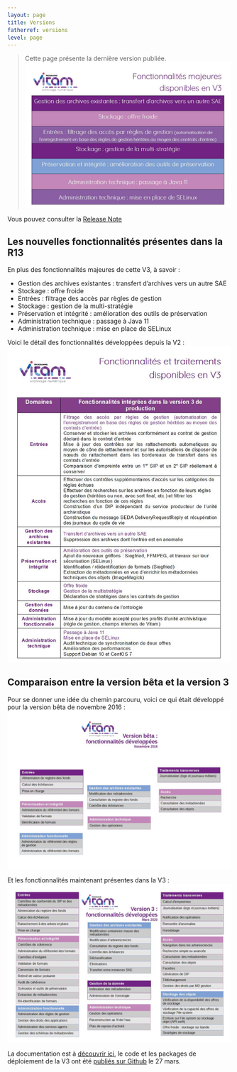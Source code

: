 ```yaml
---
layout: page
title: Versions
fatherref: versions
level: page
---
```


> Cette page présente la dernière version publiée.
![Logos](/public/images/V3_fonctionnalites_focus.jpg)

Vous pouvez consulter la [Release Note](/ressources/DocCourante/autres/fonctionnel/release-notes.3.0.1.pdf)

## Les nouvelles fonctionnalités présentes dans la R13
En plus des fonctionnalités majeures de cette V3, à savoir :
* Gestion des archives existantes : transfert d’archives vers un autre SAE
* Stockage : offre froide
* Entrées : filtrage des accès par règles de gestion
* Stockage : gestion de la multi-stratégie
* Préservation et intégrité : amélioration des outils de préservation
* Administration technique : passage à Java 11
* Administration technique : mise en place de SELinux

Voici le détail des fonctionnalités développées depuis la V2 :
![Logos](/public/images/V3_fonctionnalites.jpg)


## Comparaison entre la version bêta et la version 3
Pour se donner une idée du chemin parcouru, voici ce qui était développé pour la version bêta de novembre 2016 :
![Logos](/public/images/202003_traitements_vitamVbeta_V0.jpg)

Et les fonctionnalités maintenant présentes dans la V3 :
![Logos](/public/images/202003_traitements_vitamV3_V3.0.jpg)

La documentation est à [découvrir ici](https://www.programmevitam.fr/pages/documentation/), le code et les packages de déploiement de la V3 ont été [publiés sur Github](https://github.com/ProgrammeVitam/vitam/releases/tag/3.0.1) le 27 mars.